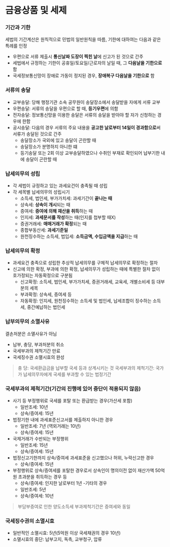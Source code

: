 # 금융상품 및 세제

### 기간과 기한
세법의 기간계산은 원칙적으로 민법의 일반원칙을 따름, 기한에 대하여는 다음과 같은 특례를 인정

- 우편으로 서류 제출시 **통신날짜 도장이 찍힌 날**에 신고가 된 것으로 간주
- 세법에서 규정하는 기한이 공휴일/토요일/근로자의 날일 때, 그 **다음날을 기한으로** 함
- 국세정보통신망이 장애로 가동이 정지된 경우, **장애복구 다음날을 기한으로** 함

 ### 서류의 송달
- 교부송달: 당해 행정기관 소속 공무원이 송달장소에서 송달받을 자에게 서류 교부
- 우편송달: 서류의 송달을 우편으로 할 때, **등기우편**에 의함
- 전자송달: 정보통신망을 이용한 송달은 서류의 송달을 받아야 할 자가 신청하는 경우에 한함
- 공시송달: 다음의 경우 서류의 주요 내용을 **공고한 날로부터 14일이 경과함으로**써 서류가 송달된 것으로 간주
  - 송달장소가 국외에 있고 송달이 곤란할 때
  - 송달장소가 분명하지 아니한 떄
  - 등기송달 또는 2회 이상 교부송달하였으나 수취인 부재로 확인되어 납부기한 내에 송달이 곤란할 때

### 납세의무의 성립
- 각 세법이 규정하고 있는 과세요건이 충족될 때 성립
- 각 세목별 납세의무의 성립시기
  - 소득세, 법인세, 부가가치세: 과세기간이 **끝나는 때**
  - 상속세: **상속이 개시**되는 때
  - 증여세: **증여에 의해 재산을 취득**하는 때
  - 인지세: **과세문서를 작성**하는 때(인지를 첩부할 때X)
  - 증권거래세: **매매거래가 확정**되는 때
  - 종합부동산세: **과세기준일**
  - 원천징수하는 소득세, 법입세: **소득금액, 수입금액을 지급**하는 때

### 납세의무의 확정
- 과세요건 충족으로 성립한 추상적 납세의무를 구체적 납세의무로 확정하는 절차
- 신고에 의한 확정, 부과에 의한 확정, 납세의무가 성립하는 때에 특별한 절차 없이 호가정되는 자동확정으로 구분됨
  - 신고확정: 소득세, 법인세, 부가가치세, 증권거래세, 교육세, 개별소비세 등 대부분의 세목
  - 부과확정: 상속세, 증여세 등
  - 자동확정: 인지세, 원천징수하는 소득세 및 법인세, 납세조합이 징수하는 소득세, 중간예납하는 법인세

### 납부의무의 소멸사유
결손처분은 소멸사유가 아님
- 납부, 충당, 부과처분의 취소
- 국세부과의 제척기간 만료
- 국세징수권 소멸시효의 완성

> 충 당: 국세환급금을 납부할 국세 등과 상계시키는 것
> 국세부과의 제척기간: 국가가 납세의무자에게 국세를 부과할 수 있는 법정기간

### 국세부과의 제척기간(기간의 진행에 있어 중단이 적용되지 않음)
- 사기 등 부정행위로 국세를 포탈 또는 환급받는 경우(가산세 포함)
  - 일반조세: 10년
  - 상속/증여세: 15년
- 법정기한 내에 과세표준신고서를 제출하지 아니한 경우
  - 일반조세: 7년 (역외거래는 10년)
  - 상속/증여세: 15년
- 국제거래가 수반되는 부정행위
  - 일반조세: 15년
  - 상속/증여세: 15년
- 법정신고기한까지 상속/증여세 과세표준을 신고했으나 허위, 누락신고한 경우
  - 상속/증여세: 15년
- 부정행위로 상속/증여세를 포탈한 경우로서 상속인이 명의이전 없이 재산가액 50억원 초과분을 취득하는 경우 등
  - 상속/증여세: 인지한 날로부터 1년
-기타의 경우
  - 일반조세: 5년
  - 상속/증여세: 10년 

> 부담부증여로 인한 양도소득세 부과제척기간은 증여세와 동일

### 국세징수권의 소멸시효
- 일반적인 소멸시효: 5년(5억원 이상 국세채권의 경우 10년)
- 소멸시효의 중단: 납부고지, 독촉, 교부청구, 압류


